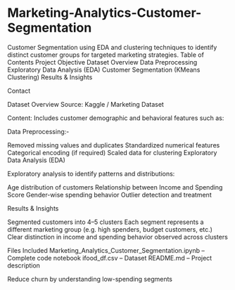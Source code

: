 # Marketing-Analytics-Customer-Segmentation
Customer Segmentation using EDA and clustering techniques to identify distinct customer groups for targeted marketing strategies.
 Table of Contents
 Project Objective
 Dataset Overview
 Data Preprocessing
 Exploratory Data Analysis (EDA)
 Customer Segmentation (KMeans Clustering)
 Results & Insights

 Contact

 Dataset Overview
 Source: Kaggle / Marketing Dataset

 Content: Includes customer demographic and behavioral features such as:

 Data Preprocessing:-

 Removed missing values and duplicates
 Standardized numerical features
 Categorical encoding (if required)
 Scaled data for clustering
 Exploratory Data Analysis (EDA)

 Exploratory analysis to identify patterns and distributions:

 Age distribution of customers
 Relationship between Income and Spending Score
 Gender-wise spending behavior
 Outlier detection and treatment 


 Results & Insights

 Segmented customers into 4–5 clusters
 Each segment represents a different marketing group (e.g. high spenders, budget customers, etc.)
 Clear distinction in income and spending behavior observed across clusters

 Files Included
 Marketing_Analytics_Customer_Segmentation.ipynb – Complete code notebook
 ifood_df.csv – Dataset
 README.md – Project description


 

Reduce churn by understanding low-spending segments
